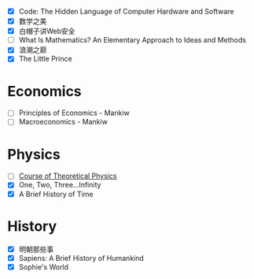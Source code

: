 - [x] Code: The Hidden Language of Computer Hardware and Software
- [x] 数学之美
- [x] 白帽子讲Web安全
- [ ] What Is Mathematics? An Elementary Approach to Ideas and Methods
- [x] 浪潮之巅
- [x] The Little Prince 

# Economics

- [ ] Principles of Economics - Mankiw
- [ ] Macroeconomics - Mankiw

# Physics

- [ ] [Course of Theoretical Physics](https://en.wikipedia.org/wiki/Course_of_Theoretical_Physics)
- [x] One, Two, Three...Infinity
- [x] A Brief History of Time

# History

- [x] 明朝那些事
- [x] Sapiens: A Brief History of Humankind
- [x] Sophie's World
